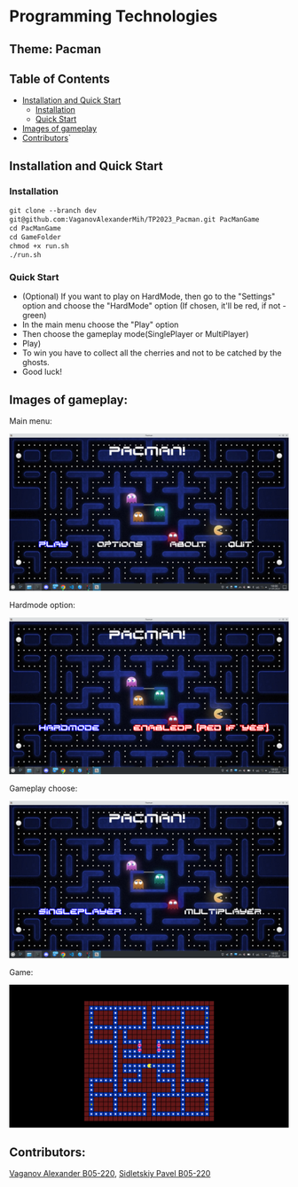 # Programming Technologies


## Theme: Pacman


## Table of Contents
- [Installation and Quick Start](https://github.com/VaganovAlexanderMih/TP2023_Pacman/tree/dev/GameFolder#installation-and-quick-start)
  - [Installation](https://github.com/VaganovAlexanderMih/TP2023_Pacman/tree/dev/GameFolder#installation)
  - [Quick Start](https://github.com/VaganovAlexanderMih/TP2023_Pacman/tree/dev/GameFolder#quick-start)
- [Images of gameplay](https://github.com/VaganovAlexanderMih/TP2023_Pacman/tree/dev/GameFolder#images-of-gameplay)
- [Contributors](https://github.com/VaganovAlexanderMih/TP2023_Pacman/tree/dev/GameFolder#contributors)`


## Installation and Quick Start

### Installation

```
git clone --branch dev git@github.com:VaganovAlexanderMih/TP2023_Pacman.git PacManGame
cd PacManGame
cd GameFolder
chmod +x run.sh
./run.sh
```

### Quick Start
- \(Optional) If you want to play on HardMode, then go to the "Settings" option
  and choose the "HardMode" option (If chosen, it'll be red, if not - green)
- In the main menu choose the "Play" option
- Then choose the gameplay mode(SinglePlayer or MultiPlayer)
- Play)
- To win you have to collect all the cherries and not to be catched by the
  ghosts.
- Good luck!

## Images of gameplay:

Main menu:

![Main Menu](GameFolder/images/main_menu.png)

Hardmode option:

![Hardmode option](GameFolder/images/hardmode_option.png)

Gameplay choose:

![Gameplay choose](GameFolder/images/gameplay_choose.png)

Game:

![Game](GameFolder/images/game.png)


## Contributors:

[Vaganov Alexander B05-220](https://t.me/FogInTheHedgehod), [Sidletskiy Pavel B05-220](https://t.me/vendor_vachupa)
